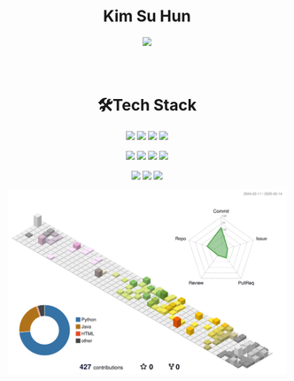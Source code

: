<h1 align="center">Kim Su Hun</h1>
<p align="center">
  <a href="https://solved.ac/rlatngns6046">
    <img align="center" src="http://mazassumnida.wtf/api/v2/generate_badge?boj=rlatngns6046" />
  </a>
</p>

<br /><br /> <!-- 백준 뱃지 아래에 줄 바꿈 -->

<h1 align="center">🛠Tech Stack</h1>
<p align="center">
  <img src="https://img.shields.io/badge/C-A8B9CC?style=for-the-badge&logo=C&logoColor=white" />
  <img src="https://img.shields.io/badge/C++-00599C?style=for-the-badge&logo=cplusplus&logoColor=white" />
  <img src="https://img.shields.io/badge/Python-3776AB?style=for-the-badge&logo=python&logoColor=white" />
  <img src="https://img.shields.io/badge/java-007396?style=for-the-badge&logo=java&logoColor=white" />
  <br /><br /> <!-- 줄 바꿈 -->
  <img src="https://img.shields.io/badge/Spring-6DB33F?style=for-the-badge&logo=spring&logoColor=white" />
  <img src="https://img.shields.io/badge/SpringBoot-6DB33F?style=for-the-badge&logo=springboot&logoColor=white" />
  <img src="https://img.shields.io/badge/django-092E20?style=for-the-badge&logo=django&logoColor=white">
  <img src="https://img.shields.io/badge/MySQL-4479A1?style=for-the-badge&logo=mysql&logoColor=white" />
  <br /><br /> <!-- 줄 바꿈 -->
  <img src="https://img.shields.io/badge/Git-F05032?style=for-the-badge&logo=git&logoColor=white" />
  <img src="https://img.shields.io/badge/GitHub-181717?style=for-the-badge&logo=github&logoColor=white" />
  <img src="https://img.shields.io/badge/amazonaws-232F3E?style=for-the-badge&logo=amazonaws&logoColor=white">
</p>

![](./profile-3d-contrib/profile-season-animate.svg)
